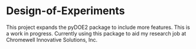 # Design-of-Experiments
This project expands the pyDOE2 package to include more features. This is a work in progress.
Currently using this package to aid my research job at Chromewell Innovative Solutions, Inc.
